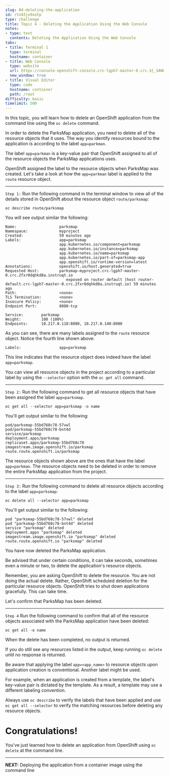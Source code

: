 ```yaml
---
slug: 04-deleting-the-application
id: rtn43jx9xotp
type: challenge
title: Topic 4 - Deleting the Application Using the Web Console
notes:
- type: text
  contents: Deleting the Application Using the Web Console
tabs:
- title: Terminal 1
  type: terminal
  hostname: container
- title: Web Console
  type: website
  url: https://console-openshift-console.crc-lgph7-master-0.crc.${_SANDBOX_ID}.instruqt.io
  new_window: true
- title: Visual Editor
  type: code
  hostname: container
  path: /root
difficulty: basic
timelimit: 500
---
```

In this topic, you will learn how to delete an OpenShift application from the command line using the `oc delete` command.

In order to delete the ParksMap application, you need to delete all of the resource objects that it uses. The way you identify resources bound to the application is according to the label `app=parkman`.

The label `app=parkman` is a key-value pair that OpenShift assigned to all of the resource objects the ParksMap applications uses.

OpenShift assigned the label to the resource objects when ParksMap was created. Let's take a look at how the `app=parkman` label is applied to the `route` resource object.

----

`Step 1:` Run the following command in the terminal window to view all of the details stored in OpenShift about the resource object `route/parksmap`:

```
oc describe route/parksmap
```

You will see output similar the following:

```
Name:                   parksmap
Namespace:              myproject
Created:                59 minutes ago
Labels:                 app=parksmap
                        app.kubernetes.io/component=parksmap
                        app.kubernetes.io/instance=parksmap
                        app.kubernetes.io/name=parksmap
                        app.kubernetes.io/part-of=parksmap-app
                        app.openshift.io/runtime-version=latest
Annotations:            openshift.io/host.generated=true
Requested Host:         parksmap-myproject.crc-lgph7-master-0.crc.2fxr0dqhkd8a.instruqt.io
                           exposed on router default (host router-default.crc-lgph7-master-0.crc.2fxr0dqhkd8a.instruqt.io) 59 minutes ago
Path:                   <none>
TLS Termination:        <none>
Insecure Policy:        <none>
Endpoint Port:          8080-tcp

Service:        parksmap
Weight:         100 (100%)
Endpoints:      10.217.0.118:8080, 10.217.0.140:8080
```

As you can see, there are many labels assigned to the `route` resource object. Notice the fourth line shown above:

```
Labels:                 app=parksmap
```

This line indicates that the resource object does indeed have the label `app=parksmap`.

You can view all resource objects in the project according to a particular label by using the `--selector` option with the `oc get all` command.

----

`Step 2:` Run the following command to get all resource objects that have been assigned the label `app=parksmap`.

```
oc get all --selector app=parksmap -o name
```

You'll get output similar to the following:

```
pod/parksmap-55bd768c78-57vwl
pod/parksmap-55bd768c78-bnt4d
service/parksmap
deployment.apps/parksmap
replicaset.apps/parksmap-55bd768c78
imagestream.image.openshift.io/parksmap
route.route.openshift.io/parksmap
```

The resource objects shown above are the ones that have the label `app=parkman`. The resource objects need to be deleted in order to remove the entire ParksMap application from the project.

----

`Step 3:` Run the following command to delete all resource objects according to the label `app=parksmap`:

```
oc delete all --selector app=parksmap
```

You'll get output similar to the following:

```
pod "parksmap-55bd768c78-57vwl" deleted
pod "parksmap-55bd768c78-bnt4d" deleted
service "parksmap" deleted
deployment.apps "parksmap" deleted
imagestream.image.openshift.io "parksmap" deleted
route.route.openshift.io "parksmap" deleted
```

You have now deleted the ParksMap application.

Be advised that under certain conditions, it can take seconds, sometimes even a minute or two, to delete the application's resource objects.

Remember, you are asking OpenShift to delete the resource. You are not doing the actual delete. Rather, OpenShift scheduled deletion for the particular resource objects. OpenShift tries to shut down applications gracefully. This can take time.

Let's confirm that ParksMap has been deleted.

----

`Step 4` Run the following command to confirm that all of the resource objects associated with the ParksMap application have been deleted:

```
oc get all -o name
```

When the delete has been completed, no output is returned.

If you do still see any resources listed in the output, keep running `oc delete` until no response is returned.

Be aware that applying the label `app=<app_name>` to resource objects upon application creation is conventional. Another label might be used.

For example, when an application is created from a template, the label's key-value pair is dictated by the template. As a result, a template may use a different labeling convention.

Always use `oc describe` to verify the labels that have been applied and use `oc get all --selector` to verify the matching resources before deleting any resource objects.

# Congratulations!

You've just learned how to delete an application from OpenShift using `oc delete` at the command line.

----

**NEXT:** Deploying the application from a container image using the command line
